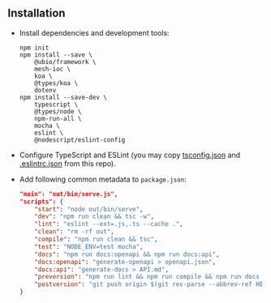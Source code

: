 ## Installation

- Install dependencies and development tools:

    ```
    npm init
    npm install --save \
        @ubio/framework \
        mesh-ioc \
        koa \
        @types/koa \
        dotenv
    npm install --save-dev \
        typescript \
        @types/node \
        npm-run-all \
        mocha \
        eslint \
        @nodescript/eslint-config
    ```

- Configure TypeScript and ESLint (you may copy [tsconfig.json](../tsconfig.json) and [.eslintrc.json](../.eslintrc.json) from this repo).

- Add following common metadata to `package.json`:

    ```json
    "main": "out/bin/serve.js",
    "scripts": {
        "start": "node out/bin/serve",
        "dev": "npm run clean && tsc -w",
        "lint": "eslint --ext=.js,.ts --cache .",
        "clean": "rm -rf out",
        "compile": "npm run clean && tsc",
        "test": "NODE_ENV=test mocha",
        "docs": "npm run docs:openapi && npm run docs:api",
        "docs:openapi": "generate-openapi > openapi.json",
        "docs:api": "generate-docs > API.md",
        "preversion": "npm run lint && npm run compile && npm run docs && git add openapi.json API.md",
        "postversion": "git push origin $(git rev-parse --abbrev-ref HEAD) --tags"
    }
    ```

